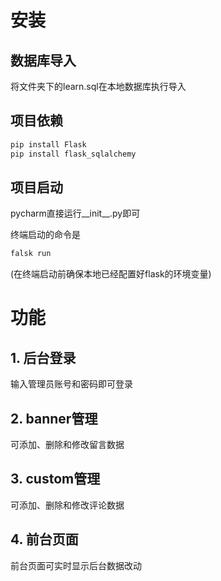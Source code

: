 # 安装

##  数据库导入
将文件夹下的learn.sql在本地数据库执行导入

##  项目依赖

``` bash
pip install Flask
pip install flask_sqlalchemy
```

## 项目启动
pycharm直接运行__init__.py即可

终端启动的命令是
``` bash
falsk run
``` 
(在终端启动前确保本地已经配置好flask的环境变量)
# 功能

## 1. 后台登录

输入管理员账号和密码即可登录

## 2. banner管理

可添加、删除和修改留言数据

## 3. custom管理

可添加、删除和修改评论数据

## 4. 前台页面

前台页面可实时显示后台数据改动

